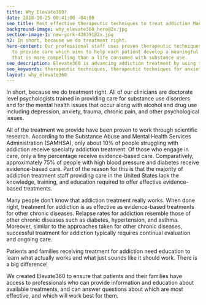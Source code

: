 ```yaml
---
title: Why Elevate360?
date: 2018-10-25 00:41:00 -04:00
seo_title: Most effective therapeutic techniques to treat addiction Manhattan
background-image: why_elevate360_hero@2x.jpg
section-image-1: new-york-438391@2x.jpg
h2: In short, because we do treatment right.
hero-content: Our professional staff uses proven therapeutic techniques and technology
  to provide care which aims to help each patient develop a meaningful life in recovery
  that is more compelling than a life consumed with substance use.
seo_description: Elevate360 is advancing addiction treatment by using therapeutic techniques and science-based health technology to support recovery and wellness. Consult our expert psychologists.
seo_keywords: therapeutic techniques, therapeutic techniques for anxiety, evidence based treatment addiction Manhattan, Addiction psychologists, Addiction experts, Science-based health technology
layout: why_elevate360
---
```


In short, because we do treatment right. All of our clinicians are doctorate level psychologists trained in providing care for substance use disorders and for the mental health issues that occur along with alcohol and drug use including depression, anxiety, trauma, chronic pain, and other psychological issues.   

All of the treatment we provide have been proven to work through scientific research.  According to the Substance Abuse and Mental Health Services Administration (SAMHSA), only about 10% of people struggling with addiction receive specialty addiction treatment.  Of those who engage in care, only a tiny percentage receive evidence-based care.  Comparatively, approximately 75% of people with high blood pressure and diabetes receive evidence-based care. Part of the reason for this is that the majority of addiction treatment staff providing care in the United States lack the knowledge, training, and education required to offer effective evidence-based treatments.

Many people don’t know that addiction treatment really works. When done right, treatment for addiction is as effective as evidence-based treatments for other chronic diseases. Relapse rates for addiction resemble those of other chronic diseases such as diabetes, hypertension, and asthma. Moreover, similar to the approaches taken for other chronic diseases, successful treatment for addiction typically requires continual evaluation and ongoing care.

Patients and families receiving treatment for addiction need education to learn what actually works and what just sounds like it should work. There is a big difference!

We created Elevate360 to ensure that patients and their families have access to professionals who can provide information and education about available treatments, and can answer questions about which are most effective, and which will work best for them.
